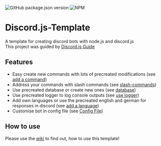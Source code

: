 ![GitHub package.json version](https://img.shields.io/github/package-json/v/EliasSchaut/Discord-Bot-Template?style=flat-square)
![NPM](https://img.shields.io/npm/l/@elias.schaut/discord-bot-template?style=flat-square)

# Discord.js-Template
A template for creating discord bots with node.js and discord.js \
This project was guided by [Discord.js Guide](https://discordjs.guide/)


## Features
* Easy create new commands with lots of precreated modifications (see [add a command](https://github.com/EliasSchaut/Discord-Bot-Template/wiki/Add-a-command))
* Address your commands with slash commands (see [slash-commands](https://github.com/EliasSchaut/Discord-Bot-Template/wiki/Add-a-slash-command))
* Use precreated database or create new ones (see [database](https://github.com/EliasSchaut/Discord-Bot-Template/wiki/Add-a-database))
* Use precreated logger to log console outputs (see [use logger](https://github.com/EliasSchaut/Discord-Bot-Template/wiki/Use-Logger))
* Add own languages or use the precreated english and german for responses in discord (see [add a language](https://github.com/EliasSchaut/Discord-Bot-Template/wiki/Add-a-language))
* Customise bot in config file (see [Config File](https://github.com/EliasSchaut/Discord-Bot-Template/wiki/config-file))


## How to use
Please use the [wiki](https://github.com/EliasSchaut/Discord-Bot-Template/wiki) to find out, how to use this template!
